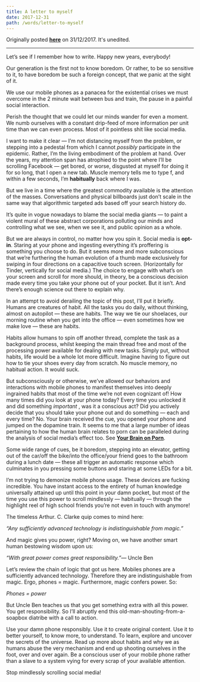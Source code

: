 ```yaml
---
title: A letter to myself
date: 2017-12-31
path: /words/letter-to-myself
---
```


Originally posted [**here**](https://medium.com/@jamesadams0/on-the-origin-of-the-waning-attention-spans-of-generation-y-or-a-letter-to-myself-906abb19feb6) on 31/12/2017. It's unedited.

---

Let’s see if I remember how to write. Happy new years, everybody!

Our generation is the first not to know boredom. Or rather, to be so sensitive to it, to have boredom be such a foreign concept, that we panic at the sight of it.

We use our mobile phones as a panacea for the existential crises we must overcome in the 2 minute wait between bus and train, the pause in a painful social interaction.

Perish the thought that we could let our minds wander for even a moment. We numb ourselves with a constant drip-feed of more information per unit time than we can even process. Most of it pointless shit like social media.

I want to make it clear — I’m not distancing myself from the problem, or stepping into a pedestal from which I cannot _possibly_ participate in the epidemic. Rather, I’m the living embodiment of the problem at hand. Over the years, my attention span has atrophied to the point where I’ll be scrolling Facebook — get bored, or worse, disgusted at myself for doing it for so long, that I open a new tab. Muscle memory tells me to type f, and within a few seconds, I’m **habitually** back where I was.

But we live in a time where the greatest commodity available is the attention of the masses. Conversations and physical billboards just don’t scale in the same way that algorithmic targeted ads based off your search history do.

It’s quite in vogue nowadays to blame the social media giants — to paint a violent mural of these abstract corporations polluting our minds and controlling what we see, when we see it, and public opinion as a whole.

But we are always in control, no matter how you spin it. Social media is **opt-in**. Staring at your phone and ingesting everything it’s proffering is something you choose to do. But it seems more and more subconscious that we’re furthering the human evolution of a thumb made exclusively for swiping in four directions on a capacitive touch screen. (Horizontally for Tinder, vertically for social media.) The choice to engage with what’s on your screen and scroll for more should, in theory, be a conscious decision made every time you take your phone out of your pocket. But it isn’t. And there’s enough science out there to explain why.

In an attempt to avoid derailing the topic of this post, I’ll put it briefly. Humans are creatures of habit. All the tasks you do daily, without thinking, almost on autopilot — these are habits. The way we tie our shoelaces, our morning routine when you get into the office — even sometimes how we make love — these are habits.

Habits allow humans to spin off another thread, complete the task as a background process, whilst keeping the main thread free and most of the processing power available for dealing with new tasks. Simply put, without habits, life would be a whole lot more difficult. Imagine having to figure out how to tie your shoes every day from scratch. No muscle memory, no habitual action. It would suck.

But subconsciously or otherwise, we’ve allowed our behaviors and interactions with mobile phones to manifest themselves into deeply ingrained habits that most of the time we’re not even cognizant of! How many times did you look at your phone today? Every time you unlocked it and did something _important_ , was it a conscious act? Did you actively decide that you should take your phone out and do something — each and every time? No. Your brain received the cue, you opened your phone and jumped on the dopamine train. It seems to me that a large number of ideas pertaining to how the human brain relates to porn can be paralleled during the analysis of social media’s effect too. See [**Your Brain on Porn**](https://www.yourbrainonporn.com/).

Some wide range of cues, be it boredom, stepping into an elevator, getting out of the car/off the bike/into the office/your friend goes to the bathroom during a lunch date — these all trigger an automatic response which culminates in you pressing some buttons and staring at some LEDs for a bit.

I’m not trying to demonize mobile phone usage. These devices are fucking incredible. You have instant access to the entirety of human knowledge universally attained up until this point in your damn pocket, but most of the time you use this power to scroll mindlessly — habitually — through the highlight reel of high school friends you’re not even in touch with anymore!

The timeless Arthur. C. Clarke quip comes to mind here:

_“Any sufficiently advanced technology is indistinguishable from magic.”_

And magic gives you power, right? Moving on, we have another smart human bestowing wisdom upon us:

_“With great power comes great responsibility.”_— Uncle Ben

Let’s review the chain of logic that got us here. Mobiles phones are a sufficiently advanced technology. Therefore they are indistinguishable from magic. Ergo, phones = magic. Furthermore, magic confers power. So:

_Phones = power_

But Uncle Ben teaches us that you get something extra with all this power. You get responsibility. So I’ll abruptly end this old-man-shouting-from-a-soapbox diatribe with a call to action.

Use your damn phone responsibly. Use it to create original content. Use it to better yourself, to know more, to understand. To learn, explore and uncover the secrets of the universe. Read up more about habits and why we as humans abuse the very mechanism and end up shooting ourselves in the foot, over and over again. Be a conscious user of your mobile phone rather than a slave to a system vying for every scrap of your available attention.

Stop mindlessly scrolling social media!
